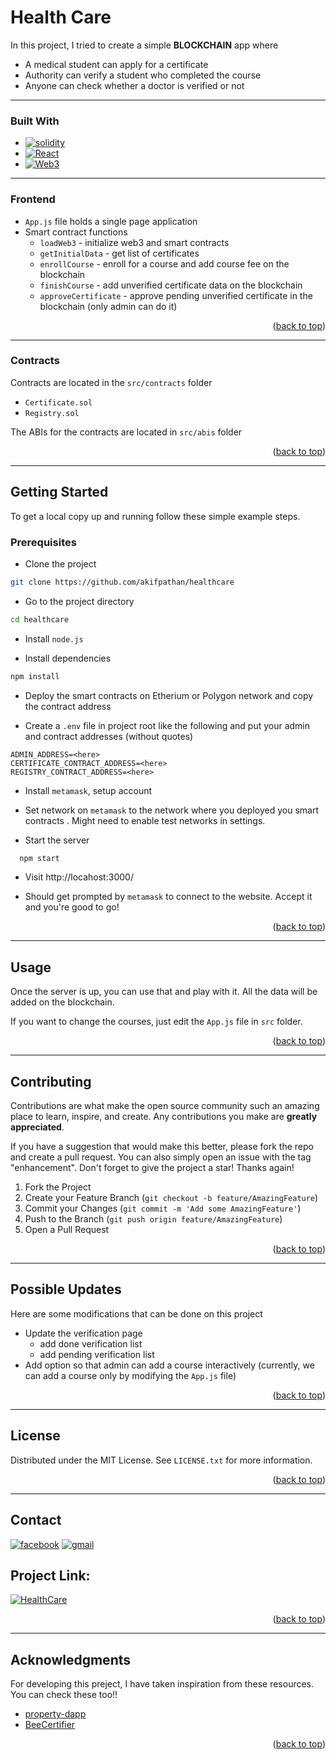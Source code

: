<!-- ABOUT THE PROJECT -->

# Health Care

In this project, I tried to create a simple **BLOCKCHAIN** app where

- A medical student can apply for a certificate
- Authority can verify a student who completed the course
- Anyone can check whether a doctor is verified or not

---

### Built With

- [![solidity][solidity.sol]][solidity-url]
- [![React][react.js]][react-url]
- [![Web3][web3.js]][web3-url]

---

### Frontend

- `App.js` file holds a single page application
- Smart contract functions
  - `loadWeb3` - initialize web3 and smart contracts
  - `getInitialData` - get list of certificates
  - `enrollCourse` - enroll for a course and add course fee on the blockchain
  - `finishCourse` - add unverified certificate data on the blockchain
  - `approveCertificate` - approve pending unverified certificate in the blockchain (only admin can do it)

<p align="right">(<a href="#readme-top">back to top</a>)</p>

---

### Contracts

Contracts are located in the `src/contracts` folder

- `Certificate.sol`
- `Registry.sol`

The ABIs for the contracts are located in `src/abis` folder

<p align="right">(<a href="#readme-top">back to top</a>)</p>

---

<!-- GETTING STARTED -->

## Getting Started

To get a local copy up and running follow these simple example steps.

### Prerequisites

- Clone the project

```bash
git clone https://github.com/akifpathan/healthcare
```

- Go to the project directory

```bash
cd healthcare
```

- Install `node.js`

- Install dependencies

```bash
npm install
```

- Deploy the smart contracts on Etherium or Polygon network and copy the contract address

- Create a `.env` file in project root like the following and put your admin and contract addresses (without quotes)

```env
ADMIN_ADDRESS=<here>
CERTIFICATE_CONTRACT_ADDRESS=<here>
REGISTRY_CONTRACT_ADDRESS=<here>
```

- Install `metamask`, setup account
- Set network on `metamask` to the network where you deployed you smart contracts . Might need to enable test networks in settings.

- Start the server

```bash
  npm start
```

- Visit http://locahost:3000/

- Should get prompted by `metamask` to connect to the website. Accept it and you're good to go!

<p align="right">(<a href="#readme-top">back to top</a>)</p>

---

<!-- USAGE EXAMPLES -->

## Usage

Once the server is up, you can use that and play with it. All the data will be added on the blockchain.

If you want to change the courses, just edit the `App.js` file in `src` folder.

<p align="right">(<a href="#readme-top">back to top</a>)</p>

---

<!-- CONTRIBUTING -->

## Contributing

Contributions are what make the open source community such an amazing place to learn, inspire, and create. Any contributions you make are **greatly appreciated**.

If you have a suggestion that would make this better, please fork the repo and create a pull request. You can also simply open an issue with the tag "enhancement".
Don't forget to give the project a star! Thanks again!

1. Fork the Project
2. Create your Feature Branch (`git checkout -b feature/AmazingFeature`)
3. Commit your Changes (`git commit -m 'Add some AmazingFeature'`)
4. Push to the Branch (`git push origin feature/AmazingFeature`)
5. Open a Pull Request

<p align="right">(<a href="#readme-top">back to top</a>)</p>

---

<!-- Possible Updates -->

## Possible Updates

Here are some modifications that can be done on this project

- Update the verification page
  - add done verification list
  - add pending verification list
- Add option so that admin can add a course interactively (currently, we can add a course only by modifying the `App.js` file)
<p align="right">(<a href="#readme-top">back to top</a>)</p>

---

<!-- LICENSE -->

## License

Distributed under the MIT License. See `LICENSE.txt` for more information.

<p align="right">(<a href="#readme-top">back to top</a>)</p>

---

<!-- CONTACT -->

## Contact

[![facebook][facebook.ico]][facebook-url]
[![gmail][gmail.ico]][gmail-url]

## Project Link:

[![HealthCare][github.git]][project-url]

<p align="right">(<a href="#readme-top">back to top</a>)</p>

---

<!-- ACKNOWLEDGMENTS -->

## Acknowledgments

For developing this preject, I have taken inspiration from these resources. You can check these too!!

- [property-dapp](https://github.com/Tahmeed156/property-dapp)
- [BeeCertifier](https://github.com/hmasum52/BUET-Beecrypt-BeeCertifier)

<p align="right">(<a href="#readme-top">back to top</a>)</p>

<!-- MARKDOWN LINKS & IMAGES -->
<!-- https://www.markdownguide.org/basic-syntax/#reference-style-links -->

[contributors-shield]: https://img.shields.io/github/contributors/github_username/repo_name.svg?style=for-the-badge
[contributors-url]: https://github.com/github_username/repo_name/graphs/contributors
[forks-shield]: https://img.shields.io/github/forks/github_username/repo_name.svg?style=for-the-badge
[forks-url]: https://github.com/github_username/repo_name/network/members
[stars-shield]: https://img.shields.io/github/stars/github_username/repo_name.svg?style=for-the-badge
[stars-url]: https://github.com/github_username/repo_name/stargazers
[issues-shield]: https://img.shields.io/github/issues/github_username/repo_name.svg?style=for-the-badge
[issues-url]: https://github.com/github_username/repo_name/issues
[license-shield]: https://img.shields.io/github/license/github_username/repo_name.svg?style=for-the-badge
[license-url]: https://github.com/github_username/repo_name/blob/master/LICENSE.txt
[linkedin-shield]: https://img.shields.io/badge/-LinkedIn-black.svg?style=for-the-badge&logo=linkedin&colorB=555
[linkedin-url]: https://linkedin.com/in/linkedin_username
[product-screenshot]: images/screenshot.png
[gmail.ico]: https://img.shields.io/badge/gmail-FFFFFF?style=for-the-badge&logo=gmail&logoColor=#EA4335
[gmail-url]: ahanafakif01@gmail.com
[facebook.ico]: https://img.shields.io/badge/facebook-FFFFFF?style=for-the-badge&logo=facebook&logoColor=#1877F2
[facebook-url]: https://facebook.com/ahanafakif01
[github.git]: https://img.shields.io/badge/github-111111?style=for-the-badge&logo=github&logoColor=#181717
[project-url]: https://github.com/akifpathan/healthcare
[solidity.sol]: https://img.shields.io/badge/Solidity-FFFFFF?style=for-the-badge&logo=solidity&logoColor=363636
[solidity-url]: https://docs.soliditylang.org/en/v0.8.17/
[next.js]: https://img.shields.io/badge/next.js-000000?style=for-the-badge&logo=nextdotjs&logoColor=white
[next-url]: https://nextjs.org/
[react.js]: https://img.shields.io/badge/React-20232A?style=for-the-badge&logo=react&logoColor=61DAFB
[react-url]: https://reactjs.org/
[web3.js]: https://img.shields.io/badge/web3.js-4A4A55?style=for-the-badge&logo=web3.js&logoColor=#F16822
[web3-url]: https://web3js.readthedocs.io/en/v1.8.1/
[vue.js]: https://img.shields.io/badge/Vue.js-35495E?style=for-the-badge&logo=vuedotjs&logoColor=4FC08D
[vue-url]: https://vuejs.org/
[angular.io]: https://img.shields.io/badge/Angular-DD0031?style=for-the-badge&logo=angular&logoColor=white
[angular-url]: https://angular.io/
[svelte.dev]: https://img.shields.io/badge/Svelte-4A4A55?style=for-the-badge&logo=svelte&logoColor=FF3E00
[svelte-url]: https://svelte.dev/
[laravel.com]: https://img.shields.io/badge/Laravel-FF2D20?style=for-the-badge&logo=laravel&logoColor=white
[laravel-url]: https://laravel.com
[bootstrap.com]: https://img.shields.io/badge/Bootstrap-563D7C?style=for-the-badge&logo=bootstrap&logoColor=white
[bootstrap-url]: https://getbootstrap.com
[jquery.com]: https://img.shields.io/badge/jQuery-0769AD?style=for-the-badge&logo=jquery&logoColor=white
[jquery-url]: https://jquery.com
